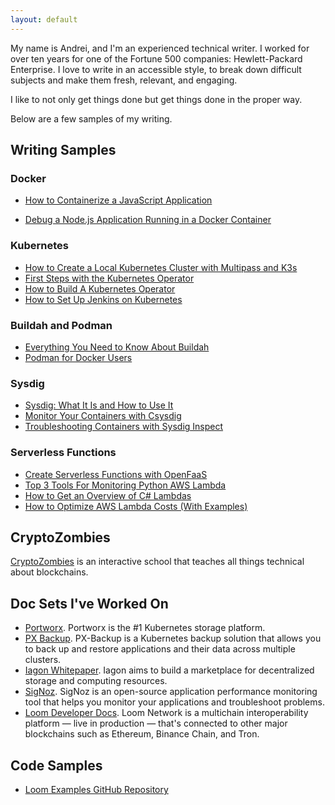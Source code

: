 ```yaml
---
layout: default
---
```


My name is Andrei, and I'm an experienced technical writer. I worked for over ten years for one of the Fortune 500 companies: Hewlett-Packard Enterprise. I love to write in an accessible style, to break down difficult subjects and make them fresh, relevant, and engaging.

I like to not only get things done but get things done in the proper way.

Below are a few samples of my writing.
## Writing Samples

### Docker
* [How to Containerize a JavaScript Application](/tutorials/containerize-javascript-application)
<!--* [Deploy a multi-container application with docker-compose](/tutorials/deploy-multi-container-application-docker-compose)-->
* [Debug a Node.js Application Running in a Docker Container](https://appfleet.com/blog/debug-a-node-js-application-running-in-a-docker-container/)

### Kubernetes
* [How to Create a Local Kubernetes Cluster with Multipass and K3s](/tutorials/create-a-cluster-with-multipass-and-k3s)
* [First Steps with the Kubernetes Operator](https://appfleet.com/blog/first-steps-with-the-kubernetes-operator/)
* [How to Build A Kubernetes Operator](https://appfleet.com/blog/how-to-build-a-kubernetes-operator/)
* [How to Set Up Jenkins on Kubernetes](https://appfleet.com/blog/how-to-set-up-jenkins-on-kubernetes/)

### Buildah and Podman
* [Everything You Need to Know About Buildah](https://appfleet.com/blog/everything-you-need-to-know-about-buildah/)
* [Podman for Docker Users](https://appfleet.com/blog/podman-for-docker-users/)

### Sysdig
* [Sysdig: What It Is and How to Use It](https://appfleet.com/blog/sysdig-what-it-is-and-how-to-use-it/)
* [Monitor Your Containers with Csysdig](https://appfleet.com/blog/monitor-your-containers-with-csysdig/)
* [Troubleshooting Containers with Sysdig Inspect](https://appfleet.com/blog/troubleshooting-containers-with-sysdig-inspect/)

### Serverless Functions
* [Create Serverless Functions with OpenFaaS](https://appfleet.com/blog/create-serverless-functions-with-openfaas/)
* [Top 3 Tools For Monitoring Python AWS Lambda](https://dashbird.io/blog/top-tools-for-monitoring-python-aws-lambda/)
* [How to Get an Overview of C# Lambdas](https://dashbird.io/blog/how-to-get-overview-c-lambdas/)
* [How to Optimize AWS Lambda Costs (With Examples)](https://dashbird.io/blog/how-to-optimize-aws-lambda-cost-with-examples/)

## CryptoZombies

[CryptoZombies](https://cryptozombies.io/) is an interactive school that teaches all things technical about blockchains.

## Doc Sets I've Worked On

* [Portworx](https://docs.portworx.com/). Portworx is the #1 Kubernetes
storage platform.
* [PX Backup](https://backup.docs.portworx.com/). PX-Backup is a Kubernetes backup solution that allows you to back up and restore applications and their data across multiple clusters.
* [Iagon Whitepaper](https://whitepaper.iagon.com). Iagon aims to build a marketplace for decentralized storage and computing resources.
* [SigNoz](https://signoz.io/docs/). SigNoz is an open-source application performance monitoring tool that helps you monitor your applications and troubleshoot problems.
* [Loom Developer Docs](https://loomx.io/developers/). Loom Network is a multichain interoperability platform — live in production — that's connected to other major blockchains such as Ethereum, Binance Chain, and Tron.

## Code Samples

* [Loom Examples GitHub Repository](https://github.com/loomnetwork/loom-examples)
